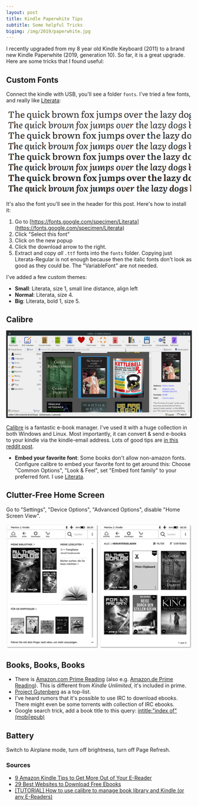 ```yaml
---
layout: post
title: Kindle Paperwhite Tips
subtitle: Some helpful Tricks
bigimg: /img/2019/paperwhite.jpg
---
```


I recently upgraded from my 8 year old Kindle Keyboard (2011) to a brand new Kindle Paperwhite (2019, generation 10). So far, it is a great upgrade. Here are some tricks that I found useful:

## Custom Fonts
Connect the kindle with USB, you'll see a folder `fonts`. I've tried a few fonts, and really like [Literata](https://fonts.google.com/specimen/Literata):

![Literata](/img/2019/literata.png)

It's also the font you'll see in the header for this post. Here's how to install it:

1. Go to [https://fonts.google.com/specimen/Literata](https://fonts.google.com/specimen/Literata)
2. Click "Select this font"
3. Click on the new popup
4. Click the download arrow to the right.
5. Extract and copy *all* `.ttf` fonts into the `fonts` folder. Copying just Literata-Regular is not enough because then the italic fonts don't look as good as they could be.  The "VariableFont" are not needed.

I've added a few custom themes:

* **Small**: Literata, size 1, small line distance, align left
* **Normal**: Literata, size 4.
* **Big**: Literata, bold 1, size 5.

## Calibre

![Calibre](/img/2019/calibre.png)

[Calibre](https://calibre-ebook.com/) is a fantastic e-book manager. I've used it with a huge collection in both Windows and Linux. Most importantly, it can convert & send e-books to your kindle via the kindle-email address. Lots of good tips are [in this reddit post](https://www.reddit.com/r/kindle/comments/3b7dzl/tutorial_how_to_use_calibre_to_manage_book/).

* **Embed your favorite font**: Some books don't allow non-amazon fonts. Configure calibre to embed your favorite font to get around this: Choose "Common Options", "Look & Feel", set "Embed font family" to your preferred font. I use [Literata](https://fonts.google.com/specimen/Literata).

## Clutter-Free Home Screen

Go to "Settings", "Device Options", "Advanced Options", disable "Home Screen View".

![Calibre](/img/2019/kindle_homescreen.png)

## Books, Books, Books

* There is [Amazon.com Prime Reading](https://amazon.com/primereading) (also e.g. [Amazon.de Prime Reading](https://amazon.de/primereading)). This is different from *Kindle Unlimited*, it's included in prime.
* [Project Gutenberg](http://www.gutenberg.org/browse/scores/top) as a top-list.
* I've heard rumors that it's possible to use IRC to download ebooks. There might even be some torrents with collection of IRC ebooks.
* Google search trick, add a book title to this query: <a href="https://www.google.com/search?q=intitle%3D%22index+of%22+(mobi|epub)">intitle:"index of" (mobi\|epub)</a>

## Battery

Switch to Airplane mode, turn off brightness, turn off Page Refresh.

### Sources

* [9 Amazon Kindle Tips to Get More Out of Your E-Reader](https://www.makeuseof.com/tag/amazon-kindle-tips/)
* [29 Best Websites to Download Free Ebooks](https://www.tckpublishing.com/websites-download-ebooks/)
* [[TUTORIAL] How to use calibre to manage book library and Kindle (or any E-Readers)](https://www.reddit.com/r/kindle/comments/3b7dzl/tutorial_how_to_use_calibre_to_manage_book/)
